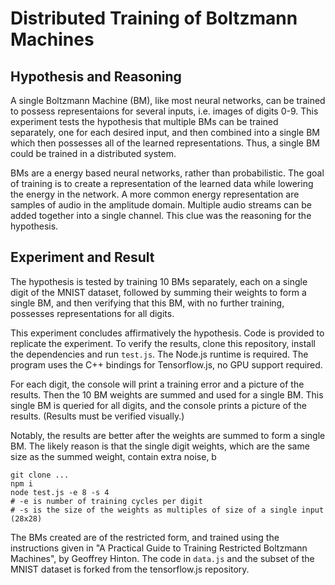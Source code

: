 # Distributed Training of Boltzmann Machines

## Hypothesis and Reasoning

A single Boltzmann Machine (BM), like most neural networks, can be trained to possess representaions for several inputs, i.e. images of digits 0-9.  This experiment tests the hypothesis that multiple BMs can be trained separately, one for each desired input, and then combined into a single BM which then possesses all of the learned representations.  Thus, a single BM could be trained in a distributed system.

BMs are a energy based neural networks, rather than probabilistic. The goal of training is to create a representation of the learned data while lowering the energy in the network. A more common energy representation are samples of audio in the amplitude domain. Multiple audio streams can be added together into a single channel.  This clue was the reasoning for the hypothesis.  

## Experiment and Result

The hypothesis is tested by training 10 BMs separately, each on a single digit of the MNIST dataset, followed by summing their weights to form a single BM, and then verifying that this BM, with no further training, possesses representations for all digits. 

This experiment concludes affirmatively the hypothesis. Code is provided to replicate the experiment. To verify the results, clone this repository, install the dependencies and run ```test.js```.  The Node.js runtime is required.  The program uses the C++ bindings for Tensorflow.js, no GPU support required.  

For each digit, the console will print a training error and a picture of the results. Then the 10 BM weights are summed and used for a single BM. This single BM is queried for all digits, and the console prints a picture of the results. (Results must be verified visually.) 

Notably, the results are better after the weights are summed to form a single BM.  The likely reason is that the single digit weights, which are the same size as the summed weight, contain extra noise, b 
```
git clone ...
npm i
node test.js -e 8 -s 4 
# -e is number of training cycles per digit
# -s is the size of the weights as multiples of size of a single input (28x28)
```
The BMs created are of the restricted form, and trained using the instructions given in "A Practical Guide to Training Restricted Boltzmann Machines", by Geoffrey Hinton. The code in ```data.js``` and the subset of the MNIST dataset is forked from the tensorflow.js repository.

